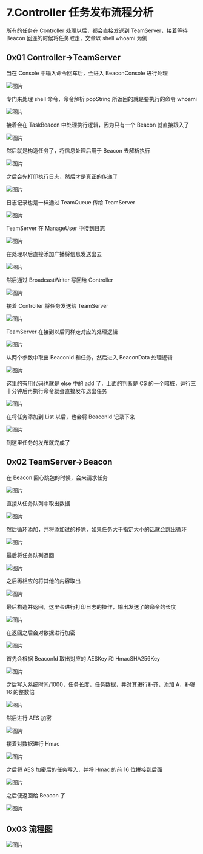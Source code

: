 # 7.Controller 任务发布流程分析

所有的任务在 Controller 处理以后，都会直接发送到 TeamServer，接着等待 Beacon 回连的时候将任务取走，文章以 shell whoami 为例

## 0x01 Controller->TeamServer

当在 Console 中输入命令回车后，会进入 BeaconConsole 进行处理

![图片](https://img-blog.csdnimg.cn/img\_convert/6b70856c0e128622449b53ecdff2813b.png)

专门来处理 shell 命令，命令解析 popString 所返回的就是要执行的命令 whoami

![图片](https://img-blog.csdnimg.cn/img\_convert/443aa6f557b002e6bc9ad2c2bc868e9d.png)

接着会在 TaskBeacon 中处理执行逻辑，因为只有一个 Beacon 就直接跟入了

![图片](https://img-blog.csdnimg.cn/img\_convert/17e4edecfcc7db53bbe0cb0453ad4c9b.png)

然后就是构造任务了，将信息处理后用于 Beacon 去解析执行

![图片](https://img-blog.csdnimg.cn/img\_convert/4cd2c7059e4629049d7004e9accad958.png)

之后会先打印执行日志，然后才是真正的传递了

![图片](https://img-blog.csdnimg.cn/img\_convert/b21323186a826a9c5242a4a686181fbf.png)

日志记录也是一样通过 TeamQueue 传给 TeamServer

![图片](https://img-blog.csdnimg.cn/img\_convert/dd2ab468cf1a7368686f3fb8b2ef940c.png)

TeamServer 在 ManageUser 中接到日志

![图片](https://img-blog.csdnimg.cn/img\_convert/480e19266648232278c3083fc2b42b67.png)

在处理以后直接添加广播将信息发送出去

![图片](https://img-blog.csdnimg.cn/img\_convert/23e3bc8a62d717bad9a3fa6961e6d93e.png)

然后通过 BroadcastWriter 写回给 Controller

![图片](https://img-blog.csdnimg.cn/img\_convert/12d0b67b165c894a80860496bfe85381.png)

接着 Controller 将任务发送给 TeamServer

![图片](https://img-blog.csdnimg.cn/img\_convert/dcdade481010bc6b7e69eb91ce591f96.png)

TeamServer 在接到以后同样走对应的处理逻辑

![图片](https://img-blog.csdnimg.cn/img\_convert/8a62b1913d909f3cb5d76c1ee793ca66.png)

从两个参数中取出 BeaconId 和任务，然后进入 BeaconData 处理逻辑

![图片](https://img-blog.csdnimg.cn/img\_convert/b80990f8c090da6d84b57e2df4346804.png)

这里的有用代码也就是 else 中的 add 了，上面的判断是 CS 的一个暗桩，运行三十分钟后再执行命令就会直接发布退出任务

![图片](https://img-blog.csdnimg.cn/img\_convert/ab5bd6aea8ec78c8e8e916cf97bf8902.png)

在将任务添加到 List 以后，也会将 BeaconId 记录下来

![图片](https://img-blog.csdnimg.cn/img\_convert/b6804253ee1f867f4571910c7b59d207.png)

到这里任务的发布就完成了

## 0x02 TeamServer->Beacon

在 Beacon 回心跳包的时候，会来请求任务

![图片](https://img-blog.csdnimg.cn/img\_convert/ef2d034387e95c13fa95627b28f7fdc7.png)

直接从任务队列中取出数据

![图片](https://img-blog.csdnimg.cn/img\_convert/3e6c512ad0f12f3441c5651273fedf79.png)

然后循环添加，并将添加过的移除，如果任务大于指定大小的话就会跳出循环

![图片](https://img-blog.csdnimg.cn/img\_convert/85fcc5004d06037e43d13c01190c328d.png)

最后将任务队列返回

![图片](https://img-blog.csdnimg.cn/img\_convert/e571b16cd28f5d406f5ca4254fce0ec0.png)

之后再相应的将其他的内容取出

![图片](https://img-blog.csdnimg.cn/img\_convert/caf59e45b1db480a37c4e81f2e1502c1.png)

最后构造并返回，这里会进行打印日志的操作，输出发送了的命令的长度

![图片](https://img-blog.csdnimg.cn/img\_convert/5efa66aa9b2807dec75a701e3e8f8130.png)

在返回之后会对数据进行加密

![图片](https://img-blog.csdnimg.cn/img\_convert/07eca6a606267599196002a1629c40eb.png)

首先会根据 BeaconId 取出对应的 AESKey 和 HmacSHA256Key

![图片](https://img-blog.csdnimg.cn/img\_convert/c80a387dbb1a3c6375774d358083b1c2.png)

之后写入系统时间/1000，任务长度，任务数据，并对其进行补齐，添加 A，补够 16 的整数倍

![图片](https://img-blog.csdnimg.cn/img\_convert/984ef31ba05463fd597a0ed584a95248.png)

然后进行 AES 加密

![图片](https://img-blog.csdnimg.cn/img\_convert/fdaa1e006edd60b1724f8b1fdc3b17f8.png)

接着对数据进行 Hmac

![图片](https://img-blog.csdnimg.cn/img\_convert/df46f26af7b5ea6e9ebbad5e2afc782d.png)

之后将 AES 加密后的任务写入，并将 Hmac 的前 16 位拼接到后面

![图片](https://img-blog.csdnimg.cn/img\_convert/5763c6ed0ee247b0d2ef773cbb51a900.png)

之后便返回给 Beacon 了

![图片](https://img-blog.csdnimg.cn/img\_convert/5c903a069d255750d703c1283add66cc.png)

## 0x03 流程图

![图片](https://img-blog.csdnimg.cn/img\_convert/5f673d8aa7a80d2e8b1ebcaa1da45114.png)
